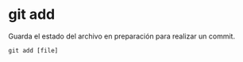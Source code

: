 # git add

Guarda el estado del archivo en preparación para realizar un commit.

```
git add [file]
```

